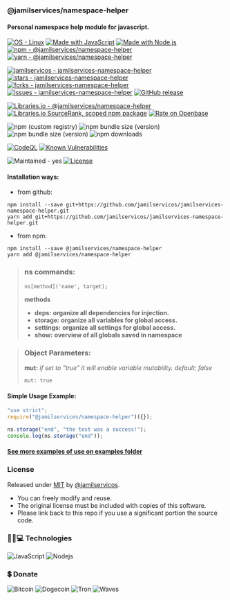 ### @jamilservices/namespace-helper  
#### Personal namespace help module for javascript.

[![OS - Linux](https://img.shields.io/badge/OS-Linux-blue?logo=linux&logoColor=white)](https://www.linux.org/)
[![Made with JavaScript](https://img.shields.io/badge/Made_with-JavaScript-blue?logo=javascript&logoColor=white)](https://www.javascript.com/)
[![Made with Node.js](https://img.shields.io/badge/Node.js->=14-blue?logo=node.js&logoColor=white)](https://nodejs.org)
[![npm - @jamilservices/namespace-helper](https://img.shields.io/badge/npm-%40jamilservices%2Fnamespace--helper-blue?logo=npm&logoColor=white)](https://www.npmjs.com/package/@jamilservices/namespace-helper)
[![yarn - @jamilservices/namespace-helper](https://img.shields.io/badge/yarn-%40jamilservices%2Fnamespace--helper-blue?logo=yarn&logoColor=white)](https://yarnpkg.com/package/@jamilservices/namespace-helper)

[![jamilservicos - jamilservices-namespace-helper](https://img.shields.io/static/v1?label=jamilservicos&message=jamilservices-namespace-helper&color=blue&logo=github)](https://github.com/jamilservicos/jamilservices-namespace-helper)
[![stars - jamilservices-namespace-helper](https://img.shields.io/github/stars/jamilservicos/jamilservices-namespace-helper?style=social)](https://github.com/jamilservicos/jamilservices-namespace-helper)
[![forks - jamilservices-namespace-helper](https://img.shields.io/github/forks/jamilservicos/jamilservices-namespace-helper?style=social)](https://github.com/jamilservicos/jamilservices-namespace-helper)
[![issues - jamilservices-namespace-helper](https://img.shields.io/github/issues/jamilservicos/jamilservices-namespace-helper)](https://github.com/jamilservicos/jamilservices-namespace-helper/issues)
[![GitHub release](https://img.shields.io/github/release/jamilservicos/jamilservices-namespace-helper?include_prereleases=&sort=semver)](https://github.com/jamilservicos/jamilservices-namespace-helper/releases/)

[![Libraries.io - @jamilservices/namespace-helper](https://img.shields.io/badge/Libraries.io-%40jamilservices%2Fnamespace--helper-blue?logo=Libraries.io&logoColor=white)](https://libraries.io/npm/@jamilservices%2Fnamespace-helper)
[![Libraries.io SourceRank, scoped npm package](https://img.shields.io/librariesio/sourcerank/npm/@jamilservices/namespace-helper?logo=Libraries.io&logoColor=white&color=sucess)](https://libraries.io/npm/@jamilservices%2Fnamespace-helper)
[![Rate on Openbase](https://badges.openbase.com/js/rating/@jamilservices/namespace-helper.svg)](https://openbase.com/js/@jamilservices/namespace-helper?utm_source=embedded&utm_medium=badge&utm_campaign=rate-badge)

![npm (custom registry)](https://img.shields.io/npm/v/@jamilservices/namespace-helper/latest?registry_uri=https%3A%2F%2Fregistry.npmjs.com&logo=npm)
![npm bundle size (version)](https://img.shields.io/bundlephobia/min/@jamilservices/namespace-helper/latest?logo=npm)
![npm bundle size (version)](https://img.shields.io/bundlephobia/minzip/@jamilservices/namespace-helper/latest?logo=npm)
![npm downloads](https://img.shields.io/npm/dt/@jamilservices/namespace-helper.svg?logo=npm&label=total%20downloads)

[![CodeQL](https://github.com/jamilservicos/jamilservices-namespace-helper/workflows/CodeQL/badge.svg)](https://github.com/jamilservicos/jamilservices-namespace-helper/actions?query=workflow:"CodeQL")
[![Known Vulnerabilities](https://snyk.io/test/github/jamilservicos/jamilservices-namespace-helper/badge.svg?targetFile=package.json)](https://snyk.io/test/github/jamilservicos/jamilservices-namespace-helper?targetFile=package.json "Known Vulnerabilities")

![Maintained - yes](https://img.shields.io/badge/Maintained-yes-green)
[![License](https://img.shields.io/badge/License-MIT-blue)](https://github.com/jamilservicos/jamilservices-namespace-helper/blob/main/LICENSE)


#### Installation ways:  
- from github:
```
npm install --save git+https://github.com/jamilservicos/jamilservices-namespace-helper.git
yarn add git+https://github.com/jamilservicos/jamilservices-namespace-helper.git
```
- from npm:
```
npm install --save @jamilservices/namespace-helper
yarn add @jamilservices/namespace-helper
```

> ### ns commands:    
>```
>ns[method]('name', target); 
>```  
>**methods**  
> * **deps:** **organize all dependencies for injection.**  
> * **storage:** **organize all variables for global access.**  
> * **settings:** **organize all settings for global access.**  
> * **show:** **overview of all globals saved in namespace**  
>  

> ### Object Parameters:  
>**mut:** *if set to "true" it will enable variable mutability. default: false*  
>```
>mut: true
>```  

#### Simple Usage Example:  
~~~javascript
"use strict";
require("@jamilservices/namespace-helper")({});

ns.storage("end", "the test was a success!");
console.log(ns.storage("end"));
~~~  

#### [See more examples of use on examples folder](https://github.com/jamilservicos/jamilservices-namespace-helper/blob/main/examples/README.md)

### License  
Released under [MIT](/LICENSE) by [@jamilservicos](https://github.com/jamilservicos).  
* You can freely modify and reuse.
* The original license must be included with copies of this software.
* Please link back to this repo if you use a significant portion the source code.


### 👩‍💻💻 Technologies
![JavaScript](https://img.shields.io/badge/-JavaScript-F7DF1E?style=for-the-badge&logo=javascript&logoColor=black)
![Nodejs](https://img.shields.io/badge/-Nodejs-339933?style=for-the-badge&logo=node-dot-js&logoColor=white)

### 💲 Donate
![Bitcoin](https://img.shields.io/badge/1BrKxKsspVs3uR1ctAPfudLY38Tdw6yU3R-000000?style=for-the-badge&label=BTC&color=F7931A&labelColor=black)
![Dogecoin](https://img.shields.io/badge/DEj13YitqbqkWAidQVMHe6KHpgJeVP34jN-C2A633?style=for-the-badge&label=DOGE&color=C2A633&labelColor=black)
![Tron](https://img.shields.io/badge/DEj13YitqbqkWAidQVMHe6KHpgJeVP34jN-f60614?style=for-the-badge&label=TRX&color=f60614&labelColor=black)
![Waves](https://img.shields.io/badge/3PQA4gjdQJcSzHhxZLbdhoWjkjrFEXmTqqw-1c55ce?style=for-the-badge&label=WAVES&color=1c55ce&labelColor=black)
